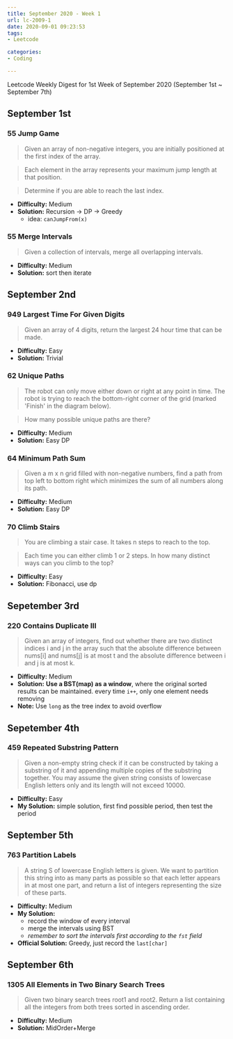 ```yaml
---
title: September 2020 - Week 1
url: lc-2009-1
date: 2020-09-01 09:23:53
tags: 
- Leetcode

categories: 
- Coding

---
```


Leetcode Weekly Digest for 1st Week of September 2020 (September 1st ~ September 7th)

<!--more-->

## September 1st

### 55 Jump Game

> Given an array of non-negative integers, you are initially positioned at the first index of the array.

> Each element in the array represents your maximum jump length at that position.

> Determine if you are able to reach the last index.

- **Difficulty:** Medium
- **Solution:** Recursion -> DP -> Greedy
  - idea: `canJumpFrom(x)`

### 55 Merge Intervals

> Given a collection of intervals, merge all overlapping intervals.

- **Difficulty:** Medium 
- **Solution:** sort then iterate


## September 2nd

### 949 Largest Time For Given Digits

> Given an array of 4 digits, return the largest 24 hour time that can be made.

- **Difficulty:** Easy
- **Solution:** Trivial

### 62 Unique Paths

> The robot can only move either down or right at any point in time. The robot is trying to reach the bottom-right corner of the grid (marked 'Finish' in the diagram below).

> How many possible unique paths are there?

- **Difficulty:** Medium
- **Solution:** Easy DP

### 64 Minimum Path Sum

> Given a m x n grid filled with non-negative numbers, find a path from top left to bottom right which minimizes the sum of all numbers along its path.

- **Difficulty:** Medium
- **Solution:** Easy DP

### 70 Climb Stairs

> You are climbing a stair case. It takes n steps to reach to the top.

> Each time you can either climb 1 or 2 steps. In how many distinct ways can you climb to the top?

- **Difficulty:** Easy
- **Solution:** Fibonacci, use dp


## Sepetember 3rd

### 220 Contains Duplicate III

> Given an array of integers, find out whether there are two distinct indices i and j in the array such that the absolute difference between nums[i] and nums[j] is at most t and the absolute difference between i and j is at most k.

- **Difficulty:** Medium
- **Solution:** **Use a BST(map) as a window**, where the original sorted results can be maintained. every time `i++`, only one element needs removing
- **Note:** Use `long` as the tree index to avoid overflow


## Sepetember 4th

### 459 Repeated Substring Pattern

> Given a non-empty string check if it can be constructed by taking a substring of it and appending multiple copies of the substring together. You may assume the given string consists of lowercase English letters only and its length will not exceed 10000.

- **Difficulty:** Easy
- **My Solution:** simple solution, first find possible period, then test the period


## September 5th

### 763 Partition Labels

> A string S of lowercase English letters is given. We want to partition this string into as many parts as possible so that each letter appears in at most one part, and return a list of integers representing the size of these parts.

- **Difficulty:** Medium
- **My Solution:**
  - record the window of every interval
  - merge the intervals using BST
  - _remember to sort the intervals first according to the `fst` field_
- **Official Solution:** Greedy, just record the `last[char]`


## September 6th

### 1305 All Elements in Two Binary Search Trees

> Given two binary search trees root1 and root2. Return a list containing all the integers from both trees sorted in ascending order.

- **Difficulty:** Medium
- **Solution:** MidOrder+Merge
